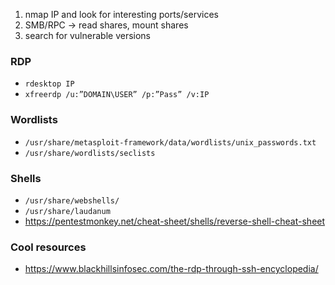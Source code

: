 1. nmap IP and look for interesting ports/services
2. SMB/RPC -> read shares, mount shares
3. search for vulnerable versions

### RDP
* `rdesktop IP`
* `xfreerdp /u:”DOMAIN\USER” /p:”Pass” /v:IP`

### Wordlists
* `/usr/share/metasploit-framework/data/wordlists/unix_passwords.txt`
* `/usr/share/wordlists/seclists`

### Shells
* `/usr/share/webshells/`
* `/usr/share/laudanum`
* https://pentestmonkey.net/cheat-sheet/shells/reverse-shell-cheat-sheet

### Cool resources
* https://www.blackhillsinfosec.com/the-rdp-through-ssh-encyclopedia/
